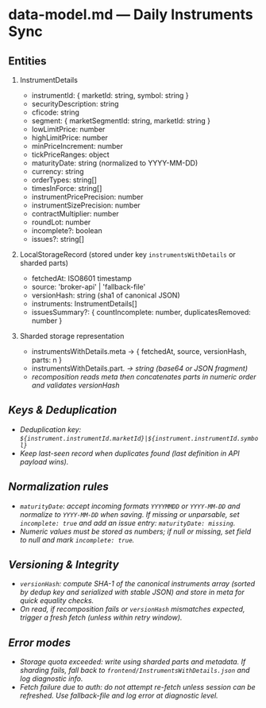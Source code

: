 # data-model.md — Daily Instruments Sync

## Entities

1. InstrumentDetails
   - instrumentId: { marketId: string, symbol: string }
   - securityDescription: string
   - cficode: string
   - segment: { marketSegmentId: string, marketId: string }
   - lowLimitPrice: number
   - highLimitPrice: number
   - minPriceIncrement: number
   - tickPriceRanges: object
   - maturityDate: string (normalized to YYYY-MM-DD)
   - currency: string
   - orderTypes: string[]
   - timesInForce: string[]
   - instrumentPricePrecision: number
   - instrumentSizePrecision: number
   - contractMultiplier: number
   - roundLot: number
   - incomplete?: boolean
   - issues?: string[]

2. LocalStorageRecord (stored under key `instrumentsWithDetails` or sharded parts)
   - fetchedAt: ISO8601 timestamp
   - source: 'broker-api' | 'fallback-file'
   - versionHash: string (sha1 of canonical JSON)
   - instruments: InstrumentDetails[]
   - issuesSummary?: { countIncomplete: number, duplicatesRemoved: number }

3. Sharded storage representation
   - instrumentsWithDetails.meta -> { fetchedAt, source, versionHash, parts: n }
   - instrumentsWithDetails.part.<i> -> string (base64 or JSON fragment)
   - recomposition reads meta then concatenates parts in numeric order and validates versionHash

## Keys & Deduplication

- Deduplication key: `${instrument.instrumentId.marketId}|${instrument.instrumentId.symbol}`
- Keep last-seen record when duplicates found (last definition in API payload wins).

## Normalization rules

- `maturityDate`: accept incoming formats `YYYYMMDD` or `YYYY-MM-DD` and normalize to `YYYY-MM-DD` when saving. If missing or unparsable, set `incomplete: true` and add an issue entry: `maturityDate: missing`.
- Numeric values must be stored as numbers; if null or missing, set field to null and mark `incomplete: true`.

## Versioning & Integrity

- `versionHash`: compute SHA-1 of the canonical instruments array (sorted by dedup key and serialized with stable JSON) and store in meta for quick equality checks.
- On read, if recomposition fails or `versionHash` mismatches expected, trigger a fresh fetch (unless within retry window).

## Error modes

- Storage quota exceeded: write using sharded parts and metadata. If sharding fails, fall back to `frontend/InstrumentsWithDetails.json` and log diagnostic info.
- Fetch failure due to auth: do not attempt re-fetch unless session can be refreshed. Use fallback-file and log error at diagnostic level.
